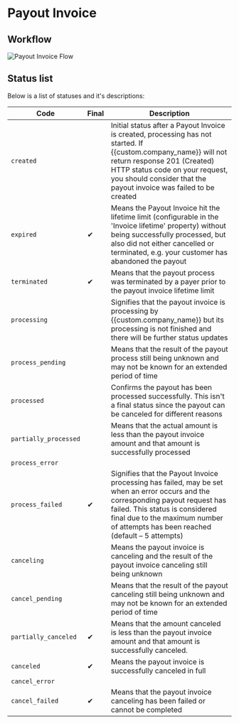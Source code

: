 # Payout Invoice

## Workflow

![Payout Invoice Flow](images/payout_invoice_flow.png)

## Status list

Below is a list of statuses and it's descriptions:

|Code|Final|Description|
|--- |--- |--- |
|`created`| |Initial status after a Payout Invoice is created, processing has not started.  If {{custom.company_name}} will not return response 201 (Created) HTTP status code on your request, you should consider that the payout invoice was failed to be created|
|`expired`|✔|Means the Payout Invoice hit the lifetime limit (configurable in the 'Invoice lifetime' property) without being successfully processed, but also did not either cancelled or terminated, e.g. your customer has abandoned the payout|
|`terminated`|✔|Means that the payout process was terminated by a payer prior to the payout invoice lifetime limit|
|`processing`| |Signifies that the payout invoice is processing by {{custom.company_name}} but its processing is not finished and there will be further status updates|
|`process_pending`| |Means that the result of the payout process still being unknown and may not be known for an extended period of time|
|`processed`| |Confirms the payout has been processed successfully.  This isn't a final status since the payout can be canceled for different reasons|
|`partially_processed`| |Means that the actual amount is less than the payout invoice amount and that amount is successfully processed|
|`process_error`| ||
|`process_failed`|✔|Signifies that the Payout Invoice processing has failed, may be set when an error occurs and the corresponding payout request has failed.  This status is considered final due to the maximum number of attempts has been reached (default – 5 attempts)|
|`canceling`| |Means the payout invoice is canceling and the result of the payout invoice canceling still being unknown|
|`cancel_pending`| |Means that the result of the payout canceling still being unknown and may not be known for an extended period of time|
|`partially_canceled`|✔|Means that the amount canceled is less than the payout invoice amount and that amount is successfully canceled.|
|`canceled`|✔|Means the payout invoice is successfully canceled in full|
|`cancel_error`| ||
|`cancel_failed`|✔|Means that the payout invoice canceling has been failed or cannot be completed|